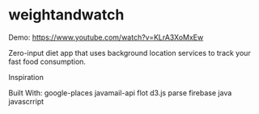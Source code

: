 # weightandwatch
Demo: <a href="https://www.youtube.com/watch?v=KLrA3XoMxEw">https://www.youtube.com/watch?v=KLrA3XoMxEw</a>

Zero-input diet app that uses background location services to track your fast food consumption.

Inspiration

Built With:
google-places
javamail-api
flot
d3.js
parse
firebase
java
javascrript
